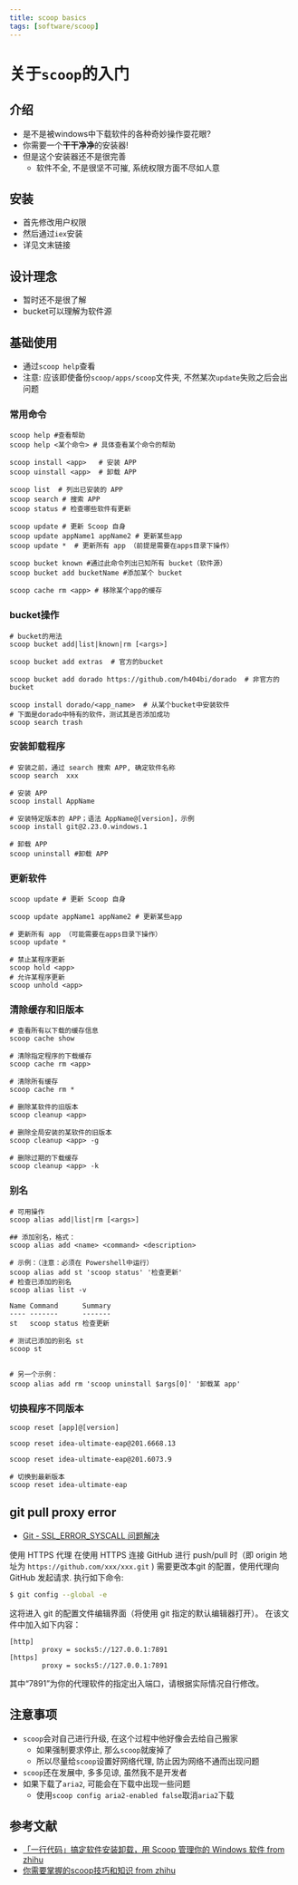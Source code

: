```yaml
---
title: scoop basics
tags: [software/scoop]
---
```


# 关于`scoop`的入门


## 介绍
- 是不是被windows中下载软件的各种奇妙操作耍花眼?
- 你需要一个**干干净净**的安装器!
- 但是这个安装器还不是很完善
  - 软件不全, 不是很坚不可摧, 系统权限方面不尽如人意


## 安装
- 首先修改用户权限
- 然后通过`iex`安装
- 详见文末链接

## 设计理念
- 暂时还不是很了解
- bucket可以理解为软件源


## 基础使用
- 通过`scoop help`查看
- 注意: 应该即使备份`scoop/apps/scoop`文件夹, 不然某次`update`失败之后会出问题

### 常用命令
```text
scoop help #查看帮助
scoop help <某个命令> # 具体查看某个命令的帮助

scoop install <app>   # 安装 APP
scoop uinstall <app>  # 卸载 APP

scoop list  # 列出已安装的 APP
scoop search # 搜索 APP
scoop status # 检查哪些软件有更新

scoop update # 更新 Scoop 自身
scoop update appName1 appName2 # 更新某些app
scoop update *  # 更新所有 app （前提是需要在apps目录下操作）

scoop bucket known #通过此命令列出已知所有 bucket（软件源）
scoop bucket add bucketName #添加某个 bucket

scoop cache rm <app> # 移除某个app的缓存
```

### bucket操作
```text
# bucket的用法
scoop bucket add|list|known|rm [<args>]

scoop bucket add extras  # 官方的bucket

scoop bucket add dorado https://github.com/h404bi/dorado  # 非官方的bucket

scoop install dorado/<app_name>  # 从某个bucket中安装软件
# 下面是dorado中特有的软件，测试其是否添加成功
scoop search trash
```

### 安装卸载程序
```text
# 安装之前，通过 search 搜索 APP, 确定软件名称
scoop search  xxx

# 安装 APP
scoop install AppName

# 安装特定版本的 APP；语法 AppName@[version]，示例
scoop install git@2.23.0.windows.1

# 卸载 APP 
scoop uninstall #卸载 APP
```

### 更新软件
```text
scoop update # 更新 Scoop 自身

scoop update appName1 appName2 # 更新某些app

# 更新所有 app （可能需要在apps目录下操作）
scoop update *

# 禁止某程序更新
scoop hold <app>
# 允许某程序更新
scoop unhold <app>
```

### 清除缓存和旧版本
```text
# 查看所有以下载的缓存信息
scoop cache show

# 清除指定程序的下载缓存
scoop cache rm <app>

# 清除所有缓存
scoop cache rm *

# 删除某软件的旧版本
scoop cleanup <app>

# 删除全局安装的某软件的旧版本
scoop cleanup <app> -g

# 删除过期的下载缓存
scoop cleanup <app> -k
```

### 别名
```text
# 可用操作
scoop alias add|list|rm [<args>]

## 添加别名，格式：
scoop alias add <name> <command> <description>

# 示例：（注意：必须在 Powershell中运行）
scoop alias add st 'scoop status' '检查更新'
# 检查已添加的别名
scoop alias list -v

Name Command      Summary
---- -------      -------
st   scoop status 检查更新

# 测试已添加的别名 st
scoop st


# 另一个示例：
scoop alias add rm 'scoop uninstall $args[0]' '卸载某 app'
```

### 切换程序不同版本
```text
scoop reset [app]@[version]

scoop reset idea-ultimate-eap@201.6668.13

scoop reset idea-ultimate-eap@201.6073.9

# 切换到最新版本
scoop reset idea-ultimate-eap
```


## git pull proxy error

- [Git - SSL_ERROR_SYSCALL 问题解决](https://blog.hyperzsb.tech/git-ssl-error/)

使用 HTTPS 代理
在使用 HTTPS 连接 GitHub 进行 push/pull 时（即 origin 地址为 `https://github.com/xxx/xxx.git` )
需要更改本git 的配置，使用代理向 GitHub 发起请求.
执行如下命令:

```bash
$ git config --global -e
```
这将进入 git 的配置文件编辑界面（将使用 git 指定的默认编辑器打开）。
在该文件中加入如下内容：
```text
[http]
        proxy = socks5://127.0.0.1:7891
[https]
        proxy = socks5://127.0.0.1:7891
```

其中“7891”为你的代理软件的指定出入端口，请根据实际情况自行修改。


## 注意事项
- ``scoop``会对自己进行升级, 在这个过程中他好像会去给自己搬家
  - 如果强制要求停止, 那么`scoop`就废掉了
  - 所以尽量给`scoop`设置好网络代理, 防止因为网络不通而出现问题
- ``scoop``还在发展中, 多多见谅, 虽然我不是开发者
- 如果下载了`aria2`, 可能会在下载中出现一些问题
  - 使用`scoop config aria2-enabled false`取消`aria2`下载



## 参考文献
- [「一行代码」搞定软件安装卸载，用 Scoop 管理你的 Windows 软件 from zhihu](https://zhuanlan.zhihu.com/p/54822449)
- [你需要掌握的scoop技巧和知识 from zhihu](https://zhuanlan.zhihu.com/p/135278662)


